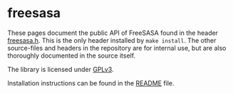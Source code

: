 freesasa
========

These pages document the public API of FreeSASA found in the header
[freesasa.h](freesasa_8h.html). This is the only header installed by
`make install`. The other source-files and headers in the repository
are for internal use, but are also thoroughly documented in the source
itself.

The library is licensed under [GPLv3](GPL.md).

Installation instructions can be found in the [README](README.md) file.

